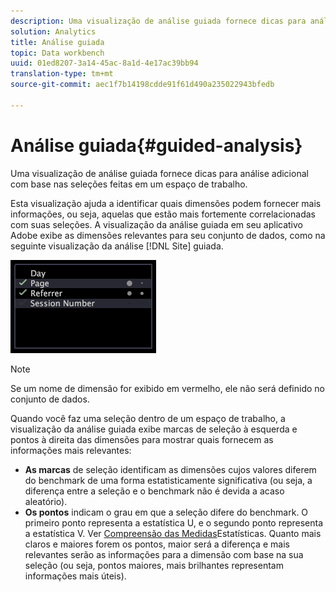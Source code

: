 ```yaml
---
description: Uma visualização de análise guiada fornece dicas para análise adicional com base nas seleções feitas em um espaço de trabalho.
solution: Analytics
title: Análise guiada
topic: Data workbench
uuid: 01ed8207-3a14-45ac-8a1d-4e17ac39bb94
translation-type: tm+mt
source-git-commit: aec1f7b14198cdde91f61d490a235022943bfedb

---
```



# Análise guiada{#guided-analysis}

Uma visualização de análise guiada fornece dicas para análise adicional com base nas seleções feitas em um espaço de trabalho.

Esta visualização ajuda a identificar quais dimensões podem fornecer mais informações, ou seja, aquelas que estão mais fortemente correlacionadas com suas seleções. A visualização da análise guiada em seu aplicativo Adobe exibe as dimensões relevantes para seu conjunto de dados, como na seguinte visualização da análise [!DNL Site] guiada.

![](assets/vis_GuidedAnalysis.png)

>[!NOTE]
>
>Se um nome de dimensão for exibido em vermelho, ele não será definido no conjunto de dados.

Quando você faz uma seleção dentro de um espaço de trabalho, a visualização da análise guiada exibe marcas de seleção à esquerda e pontos à direita das dimensões para mostrar quais fornecem as informações mais relevantes:

* **As marcas** de seleção identificam as dimensões cujos valores diferem do benchmark de uma forma estatisticamente significativa (ou seja, a diferença entre a seleção e o benchmark não é devida a acaso aleatório).
* **Os pontos** indicam o grau em que a seleção difere do benchmark. O primeiro ponto representa a estatística U, e o segundo ponto representa a estatística V. Ver [Compreensão das Medidas](../../../../home/c-get-started/c-analysis-vis/c-guided-analysis/c-stat-measures.md#concept-ba2c7f417f384dc0a3438fcb6e268708)Estatísticas. Quanto mais claros e maiores forem os pontos, maior será a diferença e mais relevantes serão as informações para a dimensão com base na sua seleção (ou seja, pontos maiores, mais brilhantes representam informações mais úteis).

